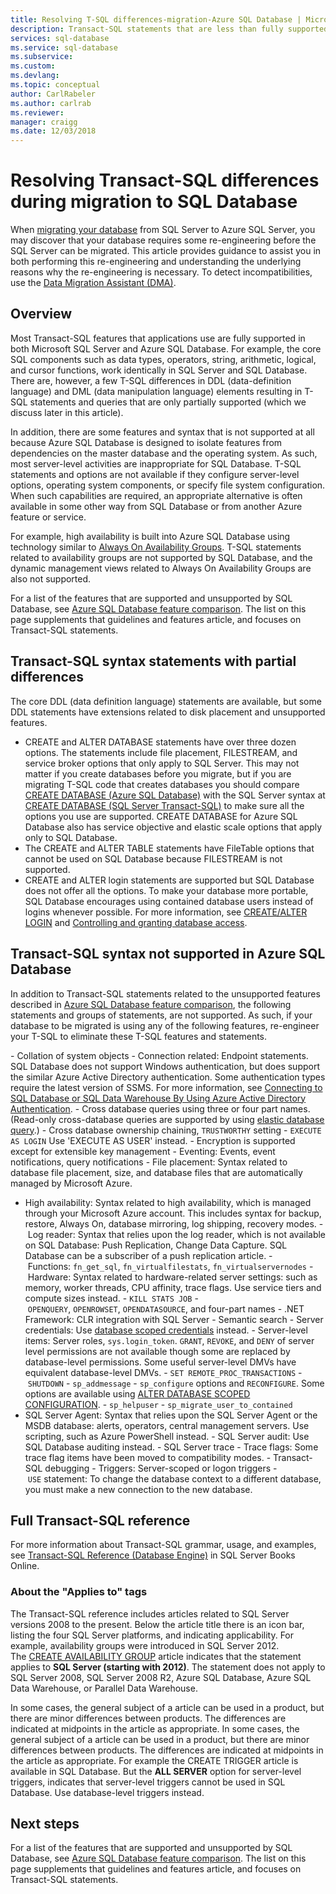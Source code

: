 ```yaml
---
title: Resolving T-SQL differences-migration-Azure SQL Database | Microsoft Docs
description: Transact-SQL statements that are less than fully supported in Azure SQL Database
services: sql-database
ms.service: sql-database
ms.subservice: 
ms.custom:
ms.devlang: 
ms.topic: conceptual
author: CarlRabeler
ms.author: carlrab
ms.reviewer:
manager: craigg
ms.date: 12/03/2018
---
```

# Resolving Transact-SQL differences during migration to SQL Database

When [migrating your database](sql-database-cloud-migrate.md) from SQL Server to Azure SQL Server, you may discover that your database requires some re-engineering before the SQL Server can be migrated. This article provides guidance to assist you in both performing this re-engineering and understanding the underlying reasons why the re-engineering is necessary. To detect incompatibilities, use the [Data Migration Assistant (DMA)](https://www.microsoft.com/download/details.aspx?id=53595).

## Overview

Most Transact-SQL features that applications use are fully supported in both Microsoft SQL Server and Azure SQL Database. For example, the core SQL components such as data types, operators, string, arithmetic, logical, and cursor functions, work identically in SQL Server and SQL Database. There are, however, a few T-SQL differences in DDL (data-definition language) and DML (data manipulation language) elements resulting in T-SQL statements and queries that are only partially supported (which we discuss later in this article).

In addition, there are some features and syntax that is not supported at all because Azure SQL Database is designed to isolate features from dependencies on the master database and the operating system. As such, most server-level activities are inappropriate for SQL Database. T-SQL statements and options are not available if they configure server-level options, operating system components, or specify file system configuration. When such capabilities are required, an appropriate alternative is often available in some other way from SQL Database or from another Azure feature or service.

For example, high availability is built into Azure SQL Database using technology similar to [Always On Availability Groups](https://docs.microsoft.com/sql/database-engine/availability-groups/windows/always-on-availability-groups-sql-server). T-SQL statements related to availability groups are not supported by SQL Database, and the dynamic management views related to Always On Availability Groups are also not supported.

For a list of the features that are supported and unsupported by SQL Database, see [Azure SQL Database feature comparison](sql-database-features.md). The list on this page supplements that guidelines and features article, and focuses on Transact-SQL statements.

## Transact-SQL syntax statements with partial differences

The core DDL (data definition language) statements are available, but some DDL statements have extensions related to disk placement and unsupported features.

- CREATE and ALTER DATABASE statements have over three dozen options. The statements include file placement, FILESTREAM, and service broker options that only apply to SQL Server. This may not matter if you create databases before you migrate, but if you are migrating T-SQL code that creates databases you should compare [CREATE DATABASE (Azure SQL Database)](https://msdn.microsoft.com/library/dn268335.aspx) with the SQL Server syntax at [CREATE DATABASE (SQL Server Transact-SQL)](https://msdn.microsoft.com/library/ms176061.aspx) to make sure all the options you use are supported. CREATE DATABASE for Azure SQL Database also has service objective and elastic scale options that apply only to SQL Database.
- The CREATE and ALTER TABLE statements have FileTable options that cannot be used on SQL Database because FILESTREAM is not supported.
- CREATE and ALTER login statements are supported but SQL Database does not offer all the options. To make your database more portable, SQL Database encourages using contained database users instead of logins whenever possible. For more information, see [CREATE/ALTER LOGIN](https://msdn.microsoft.com/library/ms189828.aspx) and [Controlling and granting database access](https://docs.microsoft.com/azure/sql-database/sql-database-manage-logins).

## Transact-SQL syntax not supported in Azure SQL Database

In addition to Transact-SQL statements related to the unsupported features described in [Azure SQL Database feature comparison](sql-database-features.md), the following statements and groups of statements, are not supported. As such, if your database to be migrated is using any of the following features, re-engineer your T-SQL to eliminate these T-SQL features and statements.

- Collation of system objects
- Connection related: Endpoint statements. SQL Database does not support Windows authentication, but does support the similar Azure Active Directory authentication. Some authentication types require the latest version of SSMS. For more information, see [Connecting to SQL Database or SQL Data Warehouse By Using Azure Active Directory Authentication](sql-database-aad-authentication.md).
- Cross database queries using three or four part names. (Read-only cross-database queries are supported by using [elastic database query](sql-database-elastic-query-overview.md).)
- Cross database ownership chaining, `TRUSTWORTHY` setting
- `EXECUTE AS LOGIN` Use 'EXECUTE AS USER' instead.
- Encryption is supported except for extensible key management
- Eventing: Events, event notifications, query notifications
- File placement: Syntax related to database file placement, size, and database files that are automatically managed by Microsoft Azure.
- High availability: Syntax related to high availability, which is managed through your Microsoft Azure account. This includes syntax for backup, restore, Always On, database mirroring, log shipping, recovery modes.
- Log reader: Syntax that relies upon the log reader, which is not available on SQL Database: Push Replication, Change Data Capture. SQL Database can be a subscriber of a push replication article.
- Functions: `fn_get_sql`, `fn_virtualfilestats`, `fn_virtualservernodes`
- Hardware: Syntax related to hardware-related server settings: such as memory, worker threads, CPU affinity, trace flags. Use service tiers and compute sizes instead.
- `KILL STATS JOB`
- `OPENQUERY`, `OPENROWSET`, `OPENDATASOURCE`, and four-part names
- .NET Framework: CLR integration with SQL Server
- Semantic search
- Server credentials: Use [database scoped credentials](https://msdn.microsoft.com/library/mt270260.aspx) instead.
- Server-level items: Server roles, `sys.login_token`. `GRANT`, `REVOKE`, and `DENY` of server level permissions are not available though some are replaced by database-level permissions. Some useful server-level DMVs have equivalent database-level DMVs.
- `SET REMOTE_PROC_TRANSACTIONS`
- `SHUTDOWN`
- `sp_addmessage`
- `sp_configure` options and `RECONFIGURE`. Some options are available using [ALTER DATABASE SCOPED CONFIGURATION](https://msdn.microsoft.com/library/mt629158.aspx).
- `sp_helpuser`
- `sp_migrate_user_to_contained`
- SQL Server Agent: Syntax that relies upon the SQL Server Agent or the MSDB database: alerts, operators, central management servers. Use scripting, such as Azure PowerShell instead.
- SQL Server audit: Use SQL Database auditing instead.
- SQL Server trace
- Trace flags: Some trace flag items have been moved to compatibility modes.
- Transact-SQL debugging
- Triggers: Server-scoped or logon triggers
- `USE` statement: To change the database context to a different database, you must make a new connection to the new database.

## Full Transact-SQL reference

For more information about Transact-SQL grammar, usage, and examples, see [Transact-SQL Reference (Database Engine)](https://msdn.microsoft.com/library/bb510741.aspx) in SQL Server Books Online.

### About the "Applies to" tags

The Transact-SQL reference includes articles related to SQL Server versions 2008 to the present. Below the article title there is an icon bar, listing the four SQL Server platforms, and indicating applicability. For example, availability groups were introduced in SQL Server 2012. The [CREATE AVAILABILITY GROUP](https://msdn.microsoft.com/library/ff878399.aspx) article indicates that the statement applies to **SQL Server (starting with 2012)**. The statement does not apply to SQL Server 2008, SQL Server 2008 R2, Azure SQL Database, Azure SQL Data Warehouse, or Parallel Data Warehouse.

In some cases, the general subject of a article can be used in a product, but there are minor differences between products. The differences are indicated at midpoints in the article as appropriate. In some cases, the general subject of a article can be used in a product, but there are minor differences between products. The differences are indicated at midpoints in the article as appropriate. For example the CREATE TRIGGER article is available in SQL Database. But the **ALL SERVER** option for server-level triggers, indicates that server-level triggers cannot be used in SQL Database. Use database-level triggers instead.

## Next steps

For a list of the features that are supported and unsupported by SQL Database, see [Azure SQL Database feature comparison](sql-database-features.md). The list on this page supplements that guidelines and features article, and focuses on Transact-SQL statements.
